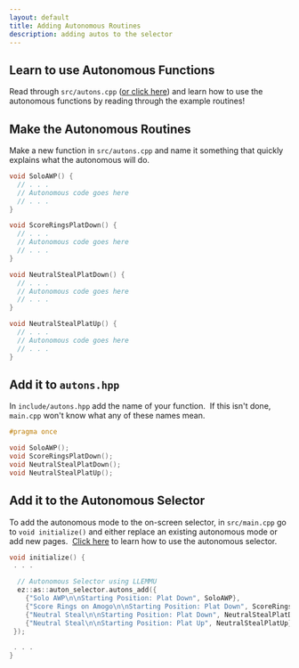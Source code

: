 ```yaml
---
layout: default
title: Adding Autonomous Routines
description: adding autos to the selector
---
```


## Learn to use Autonomous Functions
Read through `src/autons.cpp` ([or click here](https://ez-robotics.github.io/EZ-Template/tutorials/example_autons)) and learn how to use the autonomous functions by reading through the example routines!  

## Make the Autonomous Routines
Make a new function in `src/autons.cpp` and name it something that quickly explains what the autonomous will do.  
```cpp
void SoloAWP() {
  // . . .
  // Autonomous code goes here
  // . . .
}

void ScoreRingsPlatDown() {
  // . . .
  // Autonomous code goes here
  // . . .
}

void NeutralStealPlatDown() {
  // . . .
  // Autonomous code goes here
  // . . .
}

void NeutralStealPlatUp() {
  // . . .
  // Autonomous code goes here
  // . . .
}
```

## Add it to `autons.hpp` 
In `include/autons.hpp` add the name of your function.  If this isn't done, `main.cpp` won't know what any of these names mean.  
```cpp
#pragma once

void SoloAWP();
void ScoreRingsPlatDown();
void NeutralStealPlatDown();
void NeutralStealPlatUp();
```

## Add it to the Autonomous Selector
To add the autonomous mode to the on-screen selector, in `src/main.cpp` go to `void initialize()` and either replace an existing autonomous mode or add new pages.  [Click here](https://ez-robotics.github.io/EZ-Template/tutorials/using_auton_selector) to learn how to use the autonomous selector.    
```cpp
void initialize() {
 . . . 

  // Autonomous Selector using LLEMMU
  ez::as::auton_selector.autons_add({
    {"Solo AWP\n\nStarting Position: Plat Down", SoloAWP},
    {"Score Rings on Amogo\n\nStarting Position: Plat Down", ScoreRingsPlatDown},
    {"Neutral Steal\n\nStarting Position: Plat Down", NeutralStealPlatDown},
    {"Neutral Steal\n\nStarting Position: Plat Up", NeutralStealPlatUp},
 });

 . . .
}
```